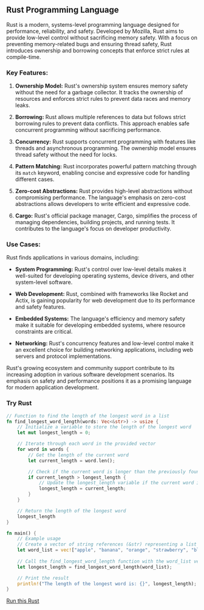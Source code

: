 ## Rust Programming Language

Rust is a modern, systems-level programming language designed for performance, reliability, and safety. Developed by Mozilla, Rust aims to provide low-level control without sacrificing memory safety. With a focus on preventing memory-related bugs and ensuring thread safety, Rust introduces ownership and borrowing concepts that enforce strict rules at compile-time.

### Key Features:

1. **Ownership Model:** Rust's ownership system ensures memory safety without the need for a garbage collector. It tracks the ownership of resources and enforces strict rules to prevent data races and memory leaks.

2. **Borrowing:** Rust allows multiple references to data but follows strict borrowing rules to prevent data conflicts. This approach enables safe concurrent programming without sacrificing performance.

3. **Concurrency:** Rust supports concurrent programming with features like threads and asynchronous programming. The ownership model ensures thread safety without the need for locks.

4. **Pattern Matching:** Rust incorporates powerful pattern matching through its `match` keyword, enabling concise and expressive code for handling different cases.

5. **Zero-cost Abstractions:** Rust provides high-level abstractions without compromising performance. The language's emphasis on zero-cost abstractions allows developers to write efficient and expressive code.

6. **Cargo:** Rust's official package manager, Cargo, simplifies the process of managing dependencies, building projects, and running tests. It contributes to the language's focus on developer productivity.

### Use Cases:

Rust finds applications in various domains, including:

- **System Programming:** Rust's control over low-level details makes it well-suited for developing operating systems, device drivers, and other system-level software.

- **Web Development:** Rust, combined with frameworks like Rocket and Actix, is gaining popularity for web development due to its performance and safety features.

- **Embedded Systems:** The language's efficiency and memory safety make it suitable for developing embedded systems, where resource constraints are critical.

- **Networking:** Rust's concurrency features and low-level control make it an excellent choice for building networking applications, including web servers and protocol implementations.

Rust's growing ecosystem and community support contribute to its increasing adoption in various software development scenarios. Its emphasis on safety and performance positions it as a promising language for modern application development.

### Try Rust


```rust
// Function to find the length of the longest word in a list
fn find_longest_word_length(words: Vec<&str>) -> usize {
    // Initialize a variable to store the length of the longest word
    let mut longest_length = 0;

    // Iterate through each word in the provided vector
    for word in words {
        // Get the length of the current word
        let current_length = word.len();

        // Check if the current word is longer than the previously found longest word
        if current_length > longest_length {
            // Update the longest_length variable if the current word is longer
            longest_length = current_length;
        }
    }

    // Return the length of the longest word
    longest_length
}

fn main() {
    // Example usage
    // Create a vector of string references (&str) representing a list of words
    let word_list = vec!["apple", "banana", "orange", "strawberry", "blueberry"];
    
    // Call the find_longest_word_length function with the word_list vector
    let longest_length = find_longest_word_length(word_list);

    // Print the result
    println!("The length of the longest word is: {}", longest_length);
}

```
[Run this Rust](https://play.rust-lang.org/?version=stable&mode=debug&edition=2018&code=%2F%2F%20Function%20to%20find%20the%20length%20of%20the%20longest%20word%20in%20a%20list%0Afn%20find_longest_word_length%28words%3A%20Vec%3C%26str%3E%29%20-%3E%20usize%20%7B%0A%20%20%20%20%2F%2F%20Initialize%20a%20variable%20to%20store%20the%20length%20of%20the%20longest%20word%0A%20%20%20%20let%20mut%20longest_length%20%3D%200%3B%0A%0A%20%20%20%20%2F%2F%20Iterate%20through%20each%20word%20in%20the%20provided%20vector%0A%20%20%20%20for%20word%20in%20words%20%7B%0A%20%20%20%20%20%20%20%20%2F%2F%20Get%20the%20length%20of%20the%20current%20word%0A%20%20%20%20%20%20%20%20let%20current_length%20%3D%20word.len%28%29%3B%0A%0A%20%20%20%20%20%20%20%20%2F%2F%20Check%20if%20the%20current%20word%20is%20longer%20than%20the%20previously%20found%20longest%20word%0A%20%20%20%20%20%20%20%20if%20current_length%20%3E%20longest_length%20%7B%0A%20%20%20%20%20%20%20%20%20%20%20%20%2F%2F%20Update%20the%20longest_length%20variable%20if%20the%20current%20word%20is%20longer%0A%20%20%20%20%20%20%20%20%20%20%20%20longest_length%20%3D%20current_length%3B%0A%20%20%20%20%20%20%20%20%7D%0A%20%20%20%20%7D%0A%0A%20%20%20%20%2F%2F%20Return%20the%20length%20of%20the%20longest%20word%0A%20%20%20%20longest_length%0A%7D%0A%0Afn%20main%28%29%20%7B%0A%20%20%20%20%2F%2F%20Example%20usage%0A%20%20%20%20%2F%2F%20Create%20a%20vector%20of%20string%20references%20%28%26str%29%20representing%20a%20list%20of%20words%0A%20%20%20%20let%20word_list%20%3D%20vec%21%5B%22apple%22%2C%20%22banana%22%2C%20%22orange%22%2C%20%22strawberry%22%2C%20%22blueberry%22%5D%3B%0A%20%20%20%20%0A%20%20%20%20%2F%2F%20Call%20the%20find_longest_word_length%20function%20with%20the%20word_list%20vector%0A%20%20%20%20let%20longest_length%20%3D%20find_longest_word_length%28word_list%29%3B%0A%0A%20%20%20%20%2F%2F%20Print%20the%20result%0A%20%20%20%20println%21%28%22The%20length%20of%20the%20longest%20word%20is%3A%20%7B%7D%22%2C%20longest_length%29%3B%0A%7D)
